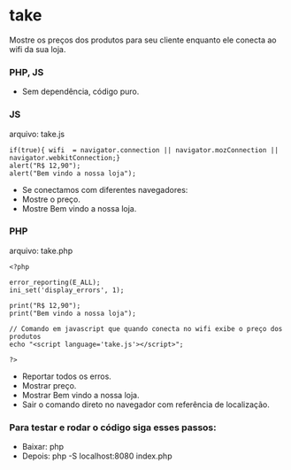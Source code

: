 # take
Mostre os preços dos produtos para seu cliente enquanto ele conecta ao wifi da sua loja.

### PHP, JS
 - Sem dependência, código puro.

### JS 

arquivo: take.js
```
if(true){ wifi  = navigator.connection || navigator.mozConnection || navigator.webkitConnection;} 
alert("R$ 12,90");
alert("Bem vindo a nossa loja"); 
```
- Se conectamos com diferentes navegadores:
- Mostre o preço.
- Mostre Bem vindo a nossa loja.

### PHP 

arquivo: take.php
```
<?php

error_reporting(E_ALL);
ini_set('display_errors', 1);

print("R$ 12,90");
print("Bem vindo a nossa loja"); 

// Comando em javascript que quando conecta no wifi exibe o preço dos produtos
echo "<script language='take.js'></script>";

?>
```
- Reportar todos os erros.
- Mostrar preço.
- Mostrar Bem vindo a nossa loja.
- Sair o comando direto no navegador com referência de localização.

### Para testar e rodar o código siga esses passos:

- Baixar: php
- Depois: php -S localhost:8080 index.php 
